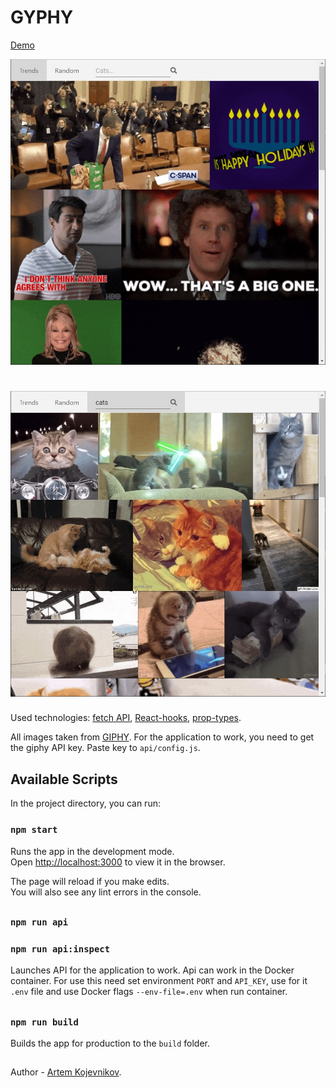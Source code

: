 GYPHY
=========================
[Demo](https://giphy-app.000webhostapp.com/)

![screen_trends](screenshots/trends.jpg)

![screenshot of sample](screenshots/search.jpg)
=========================

Used technologies:
[fetch API](https://developer.mozilla.org/ru/docs/Web/API/Fetch_API),
[React-hooks](https://ru.reactjs.org/docs/hooks-intro.html),
[prop-types](https://ru.reactjs.org/docs/typechecking-with-proptypes.html).

All images taken from [GIPHY](https://giphy.com/).
For the application to work, you need to get the giphy API key.
Paste key to `api/config.js`.

## Available Scripts

In the project directory, you can run:

### `npm start`

Runs the app in the development mode.<br />
Open [http://localhost:3000](http://localhost:3000) to view it in the browser.

The page will reload if you make edits.<br />
You will also see any lint errors in the console.
##

### `npm run api`
### `npm run api:inspect`

Launches API for the application to work.
Api can work in the Docker container.
For use this need set environment `PORT` and `API_KEY`, use for it `.env`
file and use Docker flags `--env-file=.env` when run container.
##

### `npm run build`

Builds the app for production to the `build` folder.<br />
##

Author - [Artem Kojevnikov](https://github.com/BuckvicK).
